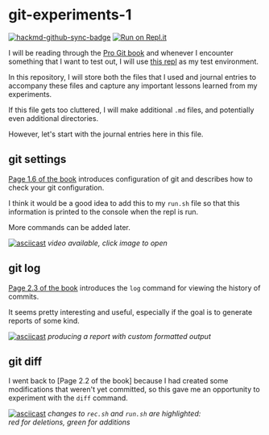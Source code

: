 # git-experiments-1

[![hackmd-github-sync-badge](https://hackmd.io/UeU6mjyLSAWul_xzx2ymZw/badge)](https://hackmd.io/UeU6mjyLSAWul_xzx2ymZw) [![Run on Repl.it](https://repl.it/badge/github/ceilingrat/git-experiments-1)](https://repl.it/github/ceilingrat/git-experiments-1)

I will be reading through the [Pro Git book](https://git-scm.com/book/en/v2) and whenever I encounter something that I want to test out, I will use [this repl](https://replit.com/@ceilingrat/git-experiments-1) as my test environment.

In this repository, I will store both the files that I used and journal entries to accompany these files and capture any important lessons learned from my experiments.

If this file gets too cluttered, I will make additional `.md` files, and potentially even additional directories.

However, let's start with the journal entries here in this file.

## git settings

[Page 1.6 of the book](https://git-scm.com/book/en/v2/Getting-Started-First-Time-Git-Setup) introduces configuration of git and describes how to check your git configuration.

I think it would be a good idea to add this to my `run.sh` file so that this information is printed to the console when the repl is run.

More commands can be added later.

[![asciicast](https://asciinema.org/a/ksthInjnkifWKpITxsBu0OZbB.svg)](https://asciinema.org/a/ksthInjnkifWKpITxsBu0OZbB)
*video available, click image to open*

## git log

[Page 2.3 of the book](https://git-scm.com/book/en/v2/Git-Basics-Viewing-the-Commit-History) introduces the `log` command for viewing the history of commits.

It seems pretty interesting and useful, especially if the goal is to generate reports of some kind.

[![asciicast](https://asciinema.org/a/mSO0Dp2Q199btUlVAF0YLJCJu.svg)](https://asciinema.org/a/mSO0Dp2Q199btUlVAF0YLJCJu)
*producing a report with custom formatted output*

## git diff

I went back to [Page 2.2 of the book] because I had created some modifications that weren't yet committed, so this gave me an opportunity to experiment with the `diff` command.

[![asciicast](https://asciinema.org/a/F7IVvIAzmTIU6egBZxUCxpULu.svg)](https://asciinema.org/a/F7IVvIAzmTIU6egBZxUCxpULu)
*changes to `rec.sh` and `run.sh` are highlighted:*  
*red for deletions, green for additions*